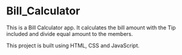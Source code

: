 # Bill_Calculator
This is a Bill Calculator app. It calculates the bill amount with the Tip included and divide equal amount to the members.

This project is built using HTML, CSS and JavaScript.
